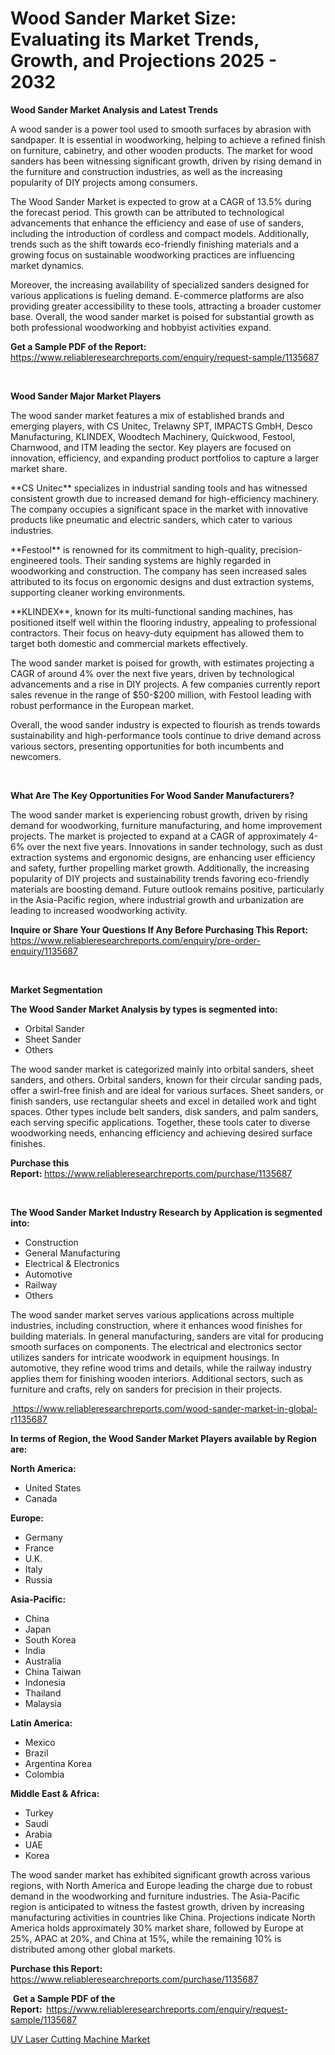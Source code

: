 <p><h1>Wood Sander Market Size: Evaluating its Market Trends, Growth, and Projections 2025 - 2032</h1></p><p><strong>Wood Sander Market Analysis and Latest Trends</strong></p>
<p><p>A wood sander is a power tool used to smooth surfaces by abrasion with sandpaper. It is essential in woodworking, helping to achieve a refined finish on furniture, cabinetry, and other wooden products. The market for wood sanders has been witnessing significant growth, driven by rising demand in the furniture and construction industries, as well as the increasing popularity of DIY projects among consumers.</p><p>The Wood Sander Market is expected to grow at a CAGR of 13.5% during the forecast period. This growth can be attributed to technological advancements that enhance the efficiency and ease of use of sanders, including the introduction of cordless and compact models. Additionally, trends such as the shift towards eco-friendly finishing materials and a growing focus on sustainable woodworking practices are influencing market dynamics.</p><p>Moreover, the increasing availability of specialized sanders designed for various applications is fueling demand. E-commerce platforms are also providing greater accessibility to these tools, attracting a broader customer base. Overall, the wood sander market is poised for substantial growth as both professional woodworking and hobbyist activities expand.</p></p>
<p><strong>Get a Sample PDF of the Report:&nbsp;</strong> <a href="https://www.reliableresearchreports.com/enquiry/request-sample/1135687?utm_campaign=2333&utm_medium=2&utm_source=Github&utm_content=ia&utm_term=18022025&utm_id=wood-sander">https://www.reliableresearchreports.com/enquiry/request-sample/1135687</a></p>
<p>&nbsp;</p>
<p><strong>Wood Sander Major Market Players</strong></p>
<p><p>The wood sander market features a mix of established brands and emerging players, with CS Unitec, Trelawny SPT, IMPACTS GmbH, Desco Manufacturing, KLINDEX, Woodtech Machinery, Quickwood, Festool, Charnwood, and ITM leading the sector. Key players are focused on innovation, efficiency, and expanding product portfolios to capture a larger market share.</p><p>**CS Unitec** specializes in industrial sanding tools and has witnessed consistent growth due to increased demand for high-efficiency machinery. The company occupies a significant space in the market with innovative products like pneumatic and electric sanders, which cater to various industries. </p><p>**Festool** is renowned for its commitment to high-quality, precision-engineered tools. Their sanding systems are highly regarded in woodworking and construction. The company has seen increased sales attributed to its focus on ergonomic designs and dust extraction systems, supporting cleaner working environments. </p><p>**KLINDEX**, known for its multi-functional sanding machines, has positioned itself well within the flooring industry, appealing to professional contractors. Their focus on heavy-duty equipment has allowed them to target both domestic and commercial markets effectively.</p><p>The wood sander market is poised for growth, with estimates projecting a CAGR of around 4% over the next five years, driven by technological advancements and a rise in DIY projects. A few companies currently report sales revenue in the range of $50-$200 million, with Festool leading with robust performance in the European market.</p><p>Overall, the wood sander industry is expected to flourish as trends towards sustainability and high-performance tools continue to drive demand across various sectors, presenting opportunities for both incumbents and newcomers.</p></p>
<p>&nbsp;</p>
<p><strong>What Are The Key Opportunities For Wood Sander Manufacturers?</strong></p>
<p><p>The wood sander market is experiencing robust growth, driven by rising demand for woodworking, furniture manufacturing, and home improvement projects. The market is projected to expand at a CAGR of approximately 4-6% over the next five years. Innovations in sander technology, such as dust extraction systems and ergonomic designs, are enhancing user efficiency and safety, further propelling market growth. Additionally, the increasing popularity of DIY projects and sustainability trends favoring eco-friendly materials are boosting demand. Future outlook remains positive, particularly in the Asia-Pacific region, where industrial growth and urbanization are leading to increased woodworking activity.</p></p>
<p><strong>Inquire or Share Your Questions If Any Before Purchasing This Report:</strong> <a href="https://www.reliableresearchreports.com/enquiry/pre-order-enquiry/1135687?utm_campaign=2333&utm_medium=2&utm_source=Github&utm_content=ia&utm_term=18022025&utm_id=wood-sander">https://www.reliableresearchreports.com/enquiry/pre-order-enquiry/1135687</a></p>
<p>&nbsp;</p>
<p><strong>Market Segmentation</strong></p>
<p><strong>The Wood Sander Market Analysis by types is segmented into:</strong></p>
<p><ul><li>Orbital Sander</li><li>Sheet Sander</li><li>Others</li></ul></p>
<p><p>The wood sander market is categorized mainly into orbital sanders, sheet sanders, and others. Orbital sanders, known for their circular sanding pads, offer a swirl-free finish and are ideal for various surfaces. Sheet sanders, or finish sanders, use rectangular sheets and excel in detailed work and tight spaces. Other types include belt sanders, disk sanders, and palm sanders, each serving specific applications. Together, these tools cater to diverse woodworking needs, enhancing efficiency and achieving desired surface finishes.</p></p>
<p><strong>Purchase this Report:&nbsp;</strong><a href="https://www.reliableresearchreports.com/purchase/1135687?utm_campaign=2333&utm_medium=2&utm_source=Github&utm_content=ia&utm_term=18022025&utm_id=wood-sander">https://www.reliableresearchreports.com/purchase/1135687</a></p>
<p>&nbsp;</p>
<p><strong>The Wood Sander Market Industry Research by Application is segmented into:</strong></p>
<p><ul><li>Construction</li><li>General Manufacturing</li><li>Electrical & Electronics</li><li>Automotive</li><li>Railway</li><li>Others</li></ul></p>
<p><p>The wood sander market serves various applications across multiple industries, including construction, where it enhances wood finishes for building materials. In general manufacturing, sanders are vital for producing smooth surfaces on components. The electrical and electronics sector utilizes sanders for intricate woodwork in equipment housings. In automotive, they refine wood trims and details, while the railway industry applies them for finishing wooden interiors. Additional sectors, such as furniture and crafts, rely on sanders for precision in their projects.</p></p>
<p><a href="https://www.reliableresearchreports.com/wood-sander-market-in-global-r1135687?utm_campaign=2333&utm_medium=2&utm_source=Github&utm_content=ia&utm_term=18022025&utm_id=wood-sander">&nbsp;https://www.reliableresearchreports.com/wood-sander-market-in-global-r1135687</a></p>
<p><strong>In terms of Region, the Wood Sander Market Players available by Region are:</strong></p>
<p>
    <p> <strong> North America: </strong>
        <ul>
            <li>United States</li>
            <li>Canada</li>
        </ul>
        </p> 
    <p> <strong> Europe: </strong>
        <ul>
            <li>Germany</li>
            <li>France</li>
            <li>U.K.</li>
            <li>Italy</li>
            <li>Russia</li>
        </ul>
        </p> 
    <p> <strong> Asia-Pacific: </strong>
        <ul>
            <li>China</li>
            <li>Japan</li>
            <li>South Korea</li>
            <li>India</li>
            <li>Australia</li>
            <li>China Taiwan</li>
            <li>Indonesia</li>
            <li>Thailand</li>
            <li>Malaysia</li>
        </ul>
        </p> 
    <p> <strong> Latin America: </strong>
        <ul>
            <li>Mexico</li>
            <li>Brazil</li>
            <li>Argentina Korea</li>
            <li>Colombia</li>
        </ul>
        </p> 
    <p> <strong> Middle East & Africa: </strong>
        <ul>
            <li>Turkey</li>
            <li>Saudi</li>
            <li>Arabia</li>
            <li>UAE</li>
            <li>Korea</li>
        </ul>
    </p>
    </p>
<p><p>The wood sander market has exhibited significant growth across various regions, with North America and Europe leading the charge due to robust demand in the woodworking and furniture industries. The Asia-Pacific region is anticipated to witness the fastest growth, driven by increasing manufacturing activities in countries like China. Projections indicate North America holds approximately 30% market share, followed by Europe at 25%, APAC at 20%, and China at 15%, while the remaining 10% is distributed among other global markets.</p></p>
<p><strong>Purchase this Report: </strong><a href="https://www.reliableresearchreports.com/purchase/1135687?utm_campaign=2333&utm_medium=2&utm_source=Github&utm_content=ia&utm_term=18022025&utm_id=wood-sander">https://www.reliableresearchreports.com/purchase/1135687</a></p>
<p>&nbsp;<strong>Get a Sample PDF of the Report:&nbsp;&nbsp;</strong><a href="https://www.reliableresearchreports.com/enquiry/request-sample/1135687?utm_campaign=2333&utm_medium=2&utm_source=Github&utm_content=ia&utm_term=18022025&utm_id=wood-sander">https://www.reliableresearchreports.com/enquiry/request-sample/1135687</a></p>
<p><strong></strong></p>
<p><p><a href="https://github.com/princessbartram3/Market-Research-Report-List-1/blob/main/uv-laser-cutting-machine-market.md?utm_campaign=2333&utm_medium=2&utm_source=Github&utm_content=ia&utm_term=18022025&utm_id=wood-sander">UV Laser Cutting Machine Market</a></p></p>